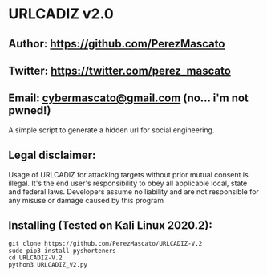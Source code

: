 # URLCADIZ v2.0
## Author: https://github.com/PerezMascato
## Twitter: https://twitter.com/perez_mascato
## Email: cybermascato@gmail.com (no... i'm not pwned!)

A simple script to generate a hidden url for social engineering.


## Legal disclaimer:

Usage of URLCADIZ for attacking targets without prior mutual consent is illegal. It's the end user's responsibility to obey all applicable local, state and federal laws. Developers assume no liability and are not responsible for any misuse or damage caused by this program 
## Installing (Tested on Kali Linux 2020.2):

```
git clone https://github.com/PerezMascato/URLCADIZ-V.2
sudo pip3 install pyshorteners
cd URLCADIZ-V.2
python3 URLCADIZ_V2.py
```
